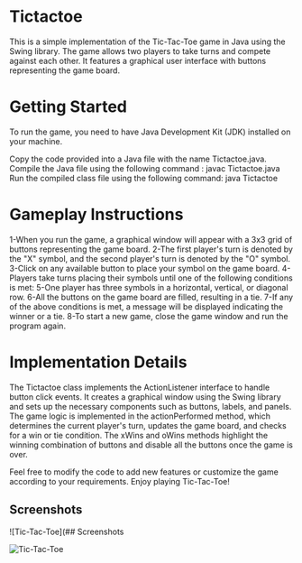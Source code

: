 # Tictactoe

This is a simple implementation of the Tic-Tac-Toe game in Java using the Swing library. The game allows two players to take turns and compete against each other. It features a graphical user interface with buttons representing the game board.


# Getting Started

To run the game, you need to have Java Development Kit (JDK) installed on your machine.

Copy the code provided into a Java file with the name Tictactoe.java.
Compile the Java file using the following command : javac Tictactoe.java
Run the compiled class file using the following command: java Tictactoe

# Gameplay Instructions

1-When you run the game, a graphical window will appear with a 3x3 grid of buttons representing the game board.
2-The first player's turn is denoted by the "X" symbol, and the second player's turn is denoted by the "O" symbol.
3-Click on any available button to place your symbol on the game board.
4-Players take turns placing their symbols until one of the following conditions is met:
5-One player has three symbols in a horizontal, vertical, or diagonal row.
6-All the buttons on the game board are filled, resulting in a tie.
7-If any of the above conditions is met, a message will be displayed indicating the winner or a tie.
8-To start a new game, close the game window and run the program again.

# Implementation Details

The Tictactoe class implements the ActionListener interface to handle button click events. It creates a graphical window using the Swing library and sets up the necessary components such as buttons, labels, and panels. The game logic is implemented in the actionPerformed method, which determines the current player's turn, updates the game board, and checks for a win or tie condition. The xWins and oWins methods highlight the winning combination of buttons and disable all the buttons once the game is over.

Feel free to modify the code to add new features or customize the game according to your requirements. Enjoy playing Tic-Tac-Toe!

## Screenshots

![Tic-Tac-Toe](## Screenshots

![Tic-Tac-Toe](path/to/your/image.png)






